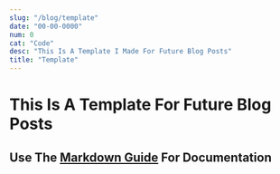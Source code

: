 ```yaml
---
slug: "/blog/template"
date: "00-00-0000"
num: 0
cat: "Code"
desc: "This Is A Template I Made For Future Blog Posts"
title: "Template"
---
```


# This Is A Template For Future Blog Posts

## Use The [Markdown Guide](https://www.markdownguide.org/basic-syntax/) For Documentation
